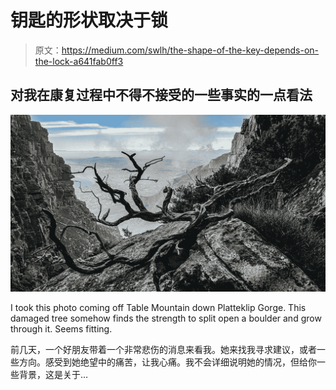 # 钥匙的形状取决于锁

> 原文：<https://medium.com/swlh/the-shape-of-the-key-depends-on-the-lock-a641fab0ff3>

## 对我在康复过程中不得不接受的一些事实的一点看法

![](img/143888a95a1292da6cf8db549b822811.png)

I took this photo coming off Table Mountain down Platteklip Gorge. This damaged tree somehow finds the strength to split open a boulder and grow through it. Seems fitting.

前几天，一个好朋友带着一个非常悲伤的消息来看我。她来找我寻求建议，或者一些方向。感受到她绝望中的痛苦，让我心痛。我不会详细说明她的情况，但给你一些背景，这是关于…